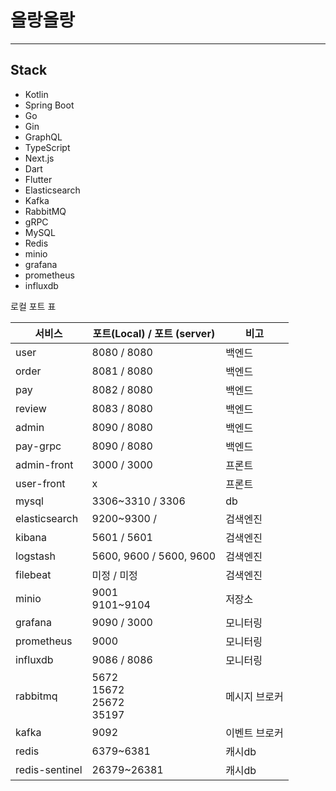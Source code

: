 # 올랑올랑

---

## Stack

- Kotlin
- Spring Boot
- Go
- Gin
- GraphQL
- TypeScript
- Next.js
- Dart
- Flutter
- Elasticsearch
- Kafka
- RabbitMQ
- gRPC
- MySQL
- Redis
- minio
- grafana
- prometheus
- influxdb

로컬 포트 표

| 서비스            | 포트(Local) / 포트 (server)            | 비고      |
|----------------|------------------------------------|---------|
| user           | 8080 / 8080                        | 백엔드     |
| order          | 8081 / 8080                        | 백엔드     |
| pay            | 8082 / 8080                        | 백엔드     |
| review         | 8083 / 8080                        | 백엔드     |
| admin          | 8090 / 8080                        | 백엔드     |
| pay-grpc       | 8090 / 8080                        | 백엔드     |
| admin-front    | 3000 / 3000                        | 프론트     |
| user-front     | x                                  | 프론트     |
| mysql          | 3306~3310  / 3306                  | db      |
| elasticsearch  | 9200~9300 /                        | 검색엔진    |
| kibana         | 5601 / 5601                        | 검색엔진    |
| logstash       | 5600, 9600 / 5600, 9600            | 검색엔진    |
| filebeat       | 미정 / 미정                            | 검색엔진    |
| minio          | 9001<br/>9101~9104                 | 저장소     |
| grafana        | 9090 / 3000                        | 모니터링    |
| prometheus     | 9000                               | 모니터링    |
| influxdb       | 9086 / 8086                        | 모니터링    |
| rabbitmq       | 5672<br/>15672<br/>25672<br/>35197 | 메시지 브로커 |
| kafka          | 9092                               | 이벤트 브로커 |
| redis          | 6379~6381                          | 캐시db    |
| redis-sentinel | 26379~26381                        | 캐시db    |
